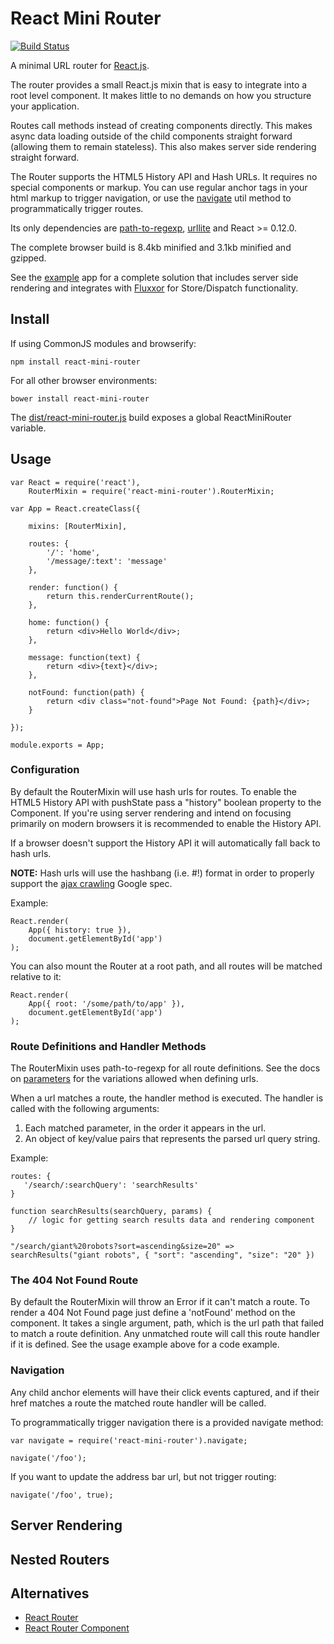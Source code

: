 # React Mini Router

[![Build Status](https://travis-ci.org/larrymyers/react-mini-router.svg?branch=master)](https://travis-ci.org/larrymyers/react-mini-router)

A minimal URL router for [React.js](http://facebook.github.io/react/).

The router provides a small React.js mixin that is easy to integrate into a root level component.
It makes little to no demands on how you structure your application.

Routes call methods instead of creating components directly.  This makes async data loading outside of
the child components straight forward (allowing them to remain stateless). This also makes server
side rendering straight forward.

The Router supports the  HTML5 History API and Hash URLs. It requires no special components or markup.
You can use regular anchor tags in your html markup to trigger navigation, or use the [navigate](./lib/navigate.js)
util method to programmatically trigger routes. 

Its only dependencies are [path-to-regexp](https://github.com/component/path-to-regexp),
[urllite](https://github.com/hzdg/urllite.js) and React >= 0.12.0.

The complete browser build is 8.4kb minified and 3.1kb minified and gzipped.

See the [example](./example) app for a complete solution that includes server side rendering
and integrates with [Fluxxor](https://github.com/BinaryMuse/fluxxor) for Store/Dispatch functionality.

## Install

If using CommonJS modules and browserify:

    npm install react-mini-router

For all other browser environments:

    bower install react-mini-router

The [dist/react-mini-router.js](./dist/react-mini-router.js) build exposes a global ReactMiniRouter variable.

## Usage

    var React = require('react'),
        RouterMixin = require('react-mini-router').RouterMixin;

    var App = React.createClass({

        mixins: [RouterMixin],

        routes: {
            '/': 'home',
            '/message/:text': 'message'
        },

        render: function() {
            return this.renderCurrentRoute();
        },

        home: function() {
            return <div>Hello World</div>;
        },

        message: function(text) {
            return <div>{text}</div>;
        },

        notFound: function(path) {
            return <div class="not-found">Page Not Found: {path}</div>;
        }

    });

    module.exports = App;

### Configuration

By default the RouterMixin will use hash urls for routes. To enable the HTML5 History API
with pushState pass a "history" boolean property to the Component. If you're using server rendering
and intend on focusing primarily on modern browsers it is recommended to enable the History API.

If a browser doesn't support the History API it will automatically fall back to hash urls.

**NOTE:**  Hash urls will use the hashbang (i.e. #!) format in order to properly support
the [ajax crawling](https://developers.google.com/webmasters/ajax-crawling/) Google spec.

Example:

    React.render(
        App({ history: true }),
        document.getElementById('app')
    );

You can also mount the Router at a root path, and all routes will be matched relative to it:

    React.render(
        App({ root: '/some/path/to/app' }),
        document.getElementById('app')
    );

### Route Definitions and Handler Methods

The RouterMixin uses path-to-regexp for all route definitions. See the docs on [parameters](https://github.com/component/path-to-regexp#parameters)
for the variations allowed when defining urls.

When a url matches a route, the handler method is executed. The handler is called with the following arguments:

1. Each matched parameter, in the order it appears in the url.
2. An object of key/value pairs that represents the parsed url query string.

Example:

    routes: {
       '/search/:searchQuery': 'searchResults'
    }

    function searchResults(searchQuery, params) {
        // logic for getting search results data and rendering component
    }

    "/search/giant%20robots?sort=ascending&size=20" => searchResults("giant robots", { "sort": "ascending", "size": "20" })

### The 404 Not Found Route

By default the RouterMixin will throw an Error if it can't match a route. To render a 404 Not Found
page just define a 'notFound' method on the component. It takes a single argument, path, which is
the url path that failed to match a route definition. Any unmatched route will call this route handler
if it is defined. See the usage example above for a code example.

### Navigation

Any child anchor elements will have their click events captured, and if their href matches a route
the matched route handler will be called.

To programmatically trigger navigation there is a provided navigate method:

    var navigate = require('react-mini-router').navigate;

    navigate('/foo');

If you want to update the address bar url, but not trigger routing:

    navigate('/foo', true);

## Server Rendering

## Nested Routers

## Alternatives

* [React Router](https://github.com/rackt/react-router)
* [React Router Component](https://github.com/andreypopp/react-router-component)
